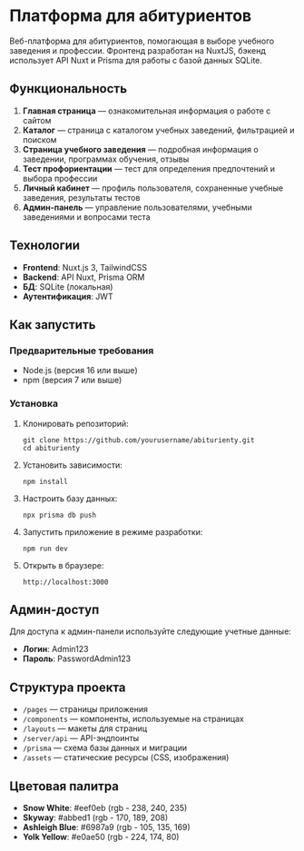 # Платформа для абитуриентов

Веб-платформа для абитуриентов, помогающая в выборе учебного заведения и профессии. Фронтенд разработан на NuxtJS, бэкенд использует API Nuxt и Prisma для работы с базой данных SQLite.

## Функциональность

1. **Главная страница** — ознакомительная информация о работе с сайтом
2. **Каталог** — страница с каталогом учебных заведений, фильтрацией и поиском
3. **Страница учебного заведения** — подробная информация о заведении, программах обучения, отзывы
4. **Тест профориентации** — тест для определения предпочтений и выбора профессии
5. **Личный кабинет** — профиль пользователя, сохраненные учебные заведения, результаты тестов
6. **Админ-панель** — управление пользователями, учебными заведениями и вопросами теста

## Технологии

- **Frontend**: Nuxt.js 3, TailwindCSS
- **Backend**: API Nuxt, Prisma ORM
- **БД**: SQLite (локальная)
- **Аутентификация**: JWT

## Как запустить

### Предварительные требования

- Node.js (версия 16 или выше)
- npm (версия 7 или выше)

### Установка

1. Клонировать репозиторий:
   ```
   git clone https://github.com/yourusername/abiturienty.git
   cd abiturienty
   ```

2. Установить зависимости:
   ```
   npm install
   ```

3. Настроить базу данных:
   ```
   npx prisma db push
   ```

4. Запустить приложение в режиме разработки:
   ```
   npm run dev
   ```

5. Открыть в браузере:
   ```
   http://localhost:3000
   ```

## Админ-доступ

Для доступа к админ-панели используйте следующие учетные данные:
- **Логин**: Admin123
- **Пароль**: PasswordAdmin123

## Структура проекта

- `/pages` — страницы приложения
- `/components` — компоненты, используемые на страницах
- `/layouts` — макеты для страниц
- `/server/api` — API-эндпоинты
- `/prisma` — схема базы данных и миграции
- `/assets` — статические ресурсы (CSS, изображения)

## Цветовая палитра

- **Snow White**: #eef0eb (rgb - 238, 240, 235)
- **Skyway**: #abbed1 (rgb - 170, 189, 208)
- **Ashleigh Blue**: #6987a9 (rgb - 105, 135, 169)
- **Yolk Yellow**: #e0ae50 (rgb - 224, 174, 80) 
